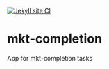 [![Jekyll site CI](https://github.com/mbergo/mkt-completion/actions/workflows/jekyll-docker.yml/badge.svg)](https://github.com/mbergo/mkt-completion/actions/workflows/jekyll-docker.yml)
# mkt-completion
App for mkt-completion tasks
